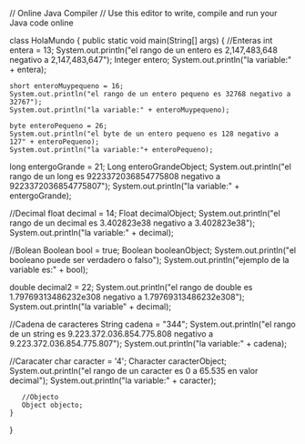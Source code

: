 // Online Java Compiler
// Use this editor to write, compile and run your Java code online

class HolaMundo { public static void main(String[] args) {
    //Enteras
    int entera = 13;
    System.out.println("el rango de un entero es 2,147,483,648 negativo a 2,147,483,647");
    Integer entero;
     System.out.println("la variable:" + entera);

    short enteroMuypequeno = 16;
    System.out.println("el rango de un entero pequeno es 32768 negativo a 32767");
    System.out.println("la variable:" + enteroMuypequeno);
   
    byte enteroPequeno = 26;
    System.out.println("el byte de un entero pequeno es 128 negativo a 127" + enteroPequeno);
    System.out.println("la variable:"+ enteroPequeno);
   
long entergoGrande = 21;
    Long enteroGrandeObject;
     System.out.println("el rango de un long es 9223372036854775808 negativo a 9223372036854775807");
     System.out.println("la variable:" + entergoGrande);

   
   //Decimal
   float decimal = 14;
   Float decimalObject;
   System.out.println("el rango de un decimal es 3.402823e38 negativo a 3.402823e38");
   System.out.println("la variable:" + decimal);
   
   //Bolean
   Boolean bool = true;
   Boolean booleanObject;
   System.out.println("el booleano puede ser verdadero o falso");
   System.out.println("ejemplo de la variable es:" + bool);
   
   double decimal2 = 22;
    System.out.println("el rango de double es 1.79769313486232e308 negativo a 1.79769313486232e308");
    System.out.println("la variable" + decimal);
 
 
   //Cadena de caracteres
   String cadena = "344";
    System.out.println("el rango de un string es 9.223.372.036.854.775.808 negativo a 9.223.372.036.854.775.807");
 System.out.println("la variable:" + cadena);
 
   //Caracater
   char caracter = '4';
   Character
       caracterObject;
        System.out.println("el rango de un caracter es 0 a 65.535 en valor decimal");
   System.out.println("la variable:" + caracter);
   
       //Objecto
       Object objecto;
    }
}
